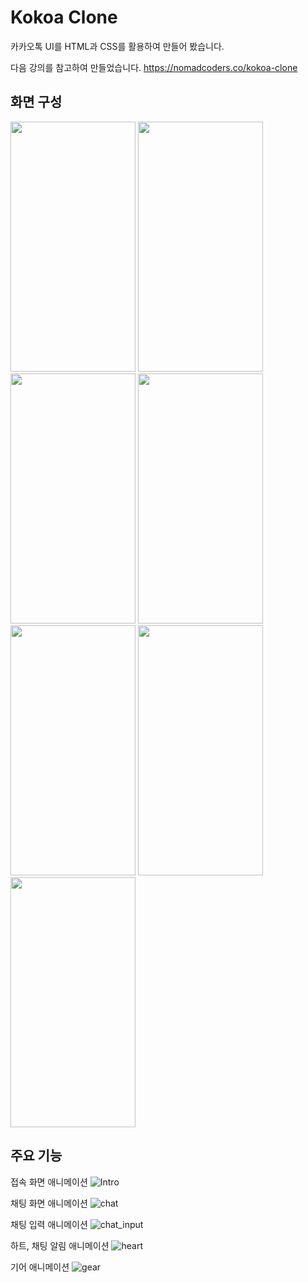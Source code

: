 # Kokoa Clone

카카오톡 UI를 HTML과 CSS를 활용하여 만들어 봤습니다.

다음 강의를 참고하여 만들었습니다.
https://nomadcoders.co/kokoa-clone

## 화면 구성
<img src="https://github.com/wafla/kokoa-clone/assets/50083524/f7d2f06a-a3ad-4024-a770-c11f304628b8" width=200 height=400>
<img src="https://github.com/wafla/kokoa-clone/assets/50083524/95fd4b8f-0747-4aec-859c-734115b2cade" width=200 height=400>
<img src="https://github.com/wafla/kokoa-clone/assets/50083524/957280ba-a83c-47cc-a613-aff5749aab0d" width=200 height=400>
<img src="https://github.com/wafla/kokoa-clone/assets/50083524/b6a78ffa-16ac-4f6a-bc02-a02b29b7068d" width=200 height=400>
<img src="https://github.com/wafla/kokoa-clone/assets/50083524/5c7a118a-82a9-4f9a-8db0-8d28ccb12e18" width=200 height=400>
<img src="https://github.com/wafla/kokoa-clone/assets/50083524/27e7da5b-87b4-47a9-8bf8-510bf337b1d4" width=200 height=400>
<img src="https://github.com/wafla/kokoa-clone/assets/50083524/7fef1243-a6ea-4cd4-b1b2-d4950573a825" width=200 height=400>



## 주요 기능

접속 화면 애니메이션
![Intro](https://github.com/wafla/kokoa-clone/assets/50083524/8906f321-3d2b-435d-b645-17e612586f66)

채팅 화면 애니메이션
![chat](https://github.com/wafla/kokoa-clone/assets/50083524/01b75ffa-c459-4df5-a506-56288b0d5222)

채팅 입력 애니메이션
![chat_input](https://github.com/wafla/kokoa-clone/assets/50083524/c44f414d-7b26-40f0-ae56-b7f2be40ce5c)

하트, 채팅 알림 애니메이션
![heart](https://github.com/wafla/kokoa-clone/assets/50083524/048edcd4-76c2-4bb4-b582-d71ce5dddde9)

기어 애니메이션
![gear](https://github.com/wafla/kokoa-clone/assets/50083524/8d3634d1-6871-41fd-8478-cf1969cb2aa9)
